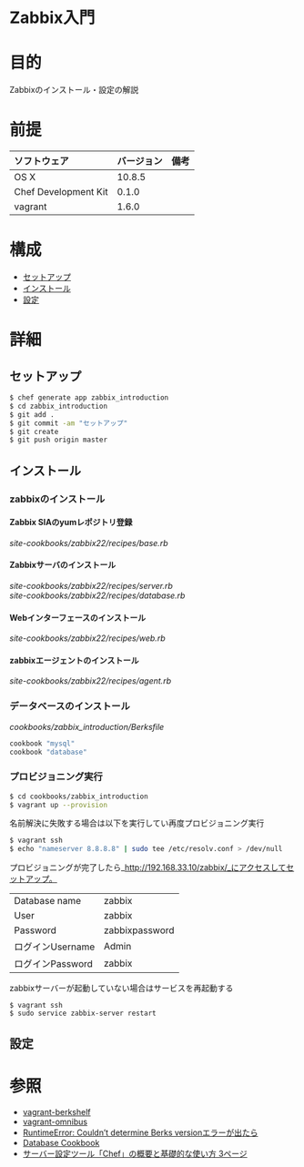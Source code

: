 Zabbix入門
===
# 目的
Zabbixのインストール・設定の解説

# 前提
| ソフトウェア     | バージョン    | 備考         |
|:---------------|:-------------|:------------|
| OS X           |10.8.5        |             |
| Chef Development Kit  |0.1.0  |             |
| vagrant        |1.6.0         |             |

# 構成
+ [セットアップ](#1)
+ [インストール](#2)
+ [設定](#3)

# 詳細
## <a name="1">セットアップ</a>
```bash
$ chef generate app zabbix_introduction
$ cd zabbix_introduction
$ git add .
$ git commit -am "セットアップ"
$ git create
$ git push origin master
```
## <a name="2">インストール</a>
### zabbixのインストール
#### Zabbix SIAのyumレポジトリ登録
_site-cookbooks/zabbix22/recipes/base.rb_
#### Zabbixサーバのインストール
_site-cookbooks/zabbix22/recipes/server.rb_  
_site-cookbooks/zabbix22/recipes/database.rb_
#### Webインターフェースのインストール
_site-cookbooks/zabbix22/recipes/web.rb_

#### zabbixエージェントのインストール
_site-cookbooks/zabbix22/recipes/agent.rb_

### データベースのインストール
_cookbooks/zabbix_introduction/Berksfile_
```bash
cookbook "mysql"
cookbook "database"
```

### プロビジョニング実行
```bash
$ cd cookbooks/zabbix_introduction
$ vagrant up --provision
```

名前解決に失敗する場合は以下を実行してい再度プロビジョニング実行
```bash
$ vagrant ssh
$ echo "nameserver 8.8.8.8" | sudo tee /etc/resolv.conf > /dev/null
```
プロビジョニングが完了したら_http://192.168.33.10/zabbix/_にアクセスしてセットアップ。

|      |     |
|:---------------|:-------------|
| Database name  |zabbix        |
| User  |zabbix        |
| Password  |zabbixpassword     |
| ログインUsername |Admin        |
| ログインPassword |zabbix       |

zabbixサーバーが起動していない場合はサービスを再起動する
```
$ vagrant ssh
$ sudo service zabbix-server restart
```

## <a name="3">設定</a>

# 参照
+ [vagrant-berkshelf](https://github.com/berkshelf/vagrant-berkshelf)
+ [vagrant-omnibus](https://github.com/schisamo/vagrant-omnibus)
+ [RuntimeError: Couldn’t determine Berks versionエラーが出たら](http://kwmt27.net/index.php/2014/08/06/runtimeerror-couldnt-determine-berks-version/)
+ [Database Cookbook](https://github.com/opscode-cookbooks/database)
+ [サーバー設定ツール「Chef」の概要と基礎的な使い方 3ページ](http://sourceforge.jp/magazine/14/03/05/090000/3)
